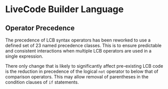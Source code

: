 # LiveCode Builder Language

## Operator Precedence

The precedence of LCB syntax operators has been reworked to use a
defined set of 23 named precedence classes.  This is to ensure
predictable and consistent interactions when multiple LCB operators
are used in a single expression.

There only change that is likely to significantly affect pre-existing
LCB code is the reduction in precedence of the logical `not` operator
to below that of comparison operators.  This may allow removal of
parentheses in the condition clauses of `if` statements.
